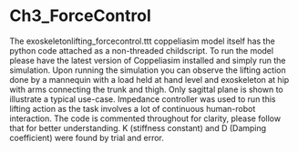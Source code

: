 # Ch3_ForceControl
The exoskeletonlifting_forcecontrol.ttt coppeliasim model itself has the python code attached as a non-threaded childscript. To run the model please have the latest version of Coppeliasim installed and simply run the simulation.
Upon running the simulation you can observe the lifting action done by a mannequin with a load held at hand level and exoskeleton at hip with arms connecting the trunk and thigh. Only sagittal plane is shown to illustrate a typical use-case.
Impedance controller was used to run this lifting action as the task involves a lot of continuous human-robot interaction. 
The code is commented throughout for clarity, please follow that for better understanding. K (stiffness constant) and D (Damping coefficient) were found by trial and error.
